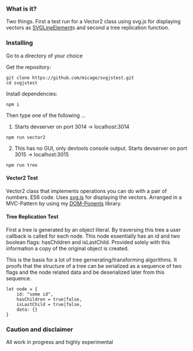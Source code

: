 ### What is it?
Two things. First a test run for a Vector2 class using svg.js for displaying vectors as [SVGLineElement](https://developer.mozilla.org/en-US/docs/Web/API/SVGLineElement)s and second a tree replication function.

### Installing
Go to a directory of your choice

Get the repository:
```
git clone https://github.com/micage/svgjstest.git
cd svgjstest
```
Install dependencies:
```
npm i
```

Then type one of the following ...
1. Starts devserver on port 3014 -> localhost:3014
```
npm run vector2
```
2. This has no GUI, only devtools console output.
Starts devserver on port 3015 -> localhost:3015
```
npm run tree
```

#### Vector2 Test
Vector2 class that implements operations you can do with a pair of numbers. ES6 code.
Uses [svg.js](https://github.com/svgdotjs/svg.js) for displaying the vectors. Arranged in a MVC-Pattern by using my [DOM-Ponents](https://github.com/micage/DOM-Ponents) library.

#### Tree Replication Test
First a tree is generated by an object literal. By traversing this tree
a user callback is called for each node. This node essentially has an
id and two boolean flags: hasChildren and isLastChild. Provided solely with this
information a copy of the original object is created. 

This is the basis for a lot of tree gernerating/transforming algorithms.
It proofs that the structure of a tree can be serialized as a sequence of
two flags and the node related data and be deserialized later from this sequence.
```
let node = {
    id: "some id",
    hasChildren = true|false,
    isLastChild = true|false,
    data: {}
}
```

### Caution and disclaimer
All work in progress and highly experimental
